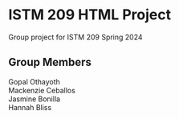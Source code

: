 # ISTM 209 HTML Project
Group project for ISTM 209 Spring 2024

## Group Members

Gopal Othayoth  
Mackenzie Ceballos  
Jasmine Bonilla  
Hannah Bliss
